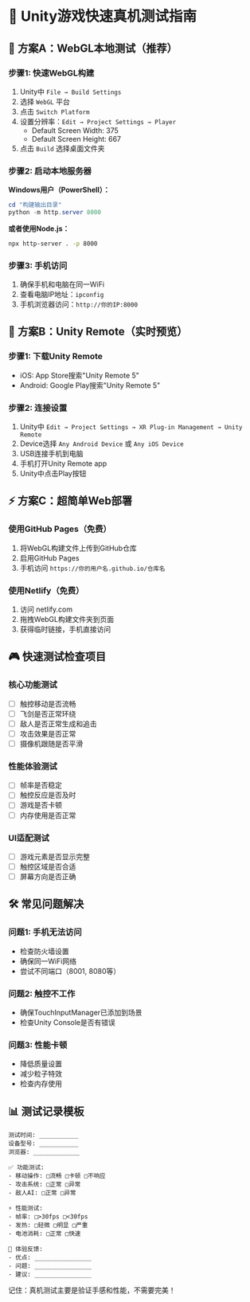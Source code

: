 # 📱 Unity游戏快速真机测试指南

## 🚀 方案A：WebGL本地测试（推荐）

### 步骤1: 快速WebGL构建
1. Unity中 `File → Build Settings`
2. 选择 `WebGL` 平台
3. 点击 `Switch Platform`
4. 设置分辨率：`Edit → Project Settings → Player`
   - Default Screen Width: 375
   - Default Screen Height: 667
5. 点击 `Build` 选择桌面文件夹

### 步骤2: 启动本地服务器
**Windows用户（PowerShell）：**
```powershell
cd "构建输出目录"
python -m http.server 8000
```

**或者使用Node.js：**
```bash
npx http-server . -p 8000
```

### 步骤3: 手机访问
1. 确保手机和电脑在同一WiFi
2. 查看电脑IP地址：`ipconfig`
3. 手机浏览器访问：`http://你的IP:8000`

## 🔧 方案B：Unity Remote（实时预览）

### 步骤1: 下载Unity Remote
- iOS: App Store搜索"Unity Remote 5"
- Android: Google Play搜索"Unity Remote 5"

### 步骤2: 连接设置
1. Unity中 `Edit → Project Settings → XR Plug-in Management → Unity Remote`
2. Device选择 `Any Android Device` 或 `Any iOS Device`
3. USB连接手机到电脑
4. 手机打开Unity Remote app
5. Unity中点击Play按钮

## ⚡ 方案C：超简单Web部署

### 使用GitHub Pages（免费）
1. 将WebGL构建文件上传到GitHub仓库
2. 启用GitHub Pages
3. 手机访问 `https://你的用户名.github.io/仓库名`

### 使用Netlify（免费）
1. 访问 netlify.com
2. 拖拽WebGL构建文件夹到页面
3. 获得临时链接，手机直接访问

## 🎮 快速测试检查项目

### 核心功能测试
- [ ] 触控移动是否流畅
- [ ] 飞剑是否正常环绕
- [ ] 敌人是否正常生成和追击
- [ ] 攻击效果是否正常
- [ ] 摄像机跟随是否平滑

### 性能体验测试
- [ ] 帧率是否稳定
- [ ] 触控反应是否及时
- [ ] 游戏是否卡顿
- [ ] 内存使用是否正常

### UI适配测试
- [ ] 游戏元素是否显示完整
- [ ] 触控区域是否合适
- [ ] 屏幕方向是否正确

## 🛠️ 常见问题解决

### 问题1: 手机无法访问
- 检查防火墙设置
- 确保同一WiFi网络
- 尝试不同端口（8001, 8080等）

### 问题2: 触控不工作
- 确保TouchInputManager已添加到场景
- 检查Unity Console是否有错误

### 问题3: 性能卡顿
- 降低质量设置
- 减少粒子特效
- 检查内存使用

## 📊 测试记录模板

```
测试时间: ___________
设备型号: ___________
浏览器: _____________

✅ 功能测试:
- 移动操作: □流畅 □卡顿 □不响应
- 攻击系统: □正常 □异常
- 敌人AI: □正常 □异常

⚡ 性能测试:
- 帧率: □>30fps □<30fps
- 发热: □轻微 □明显 □严重
- 电池消耗: □正常 □快速

💭 体验反馈:
- 优点: ________________
- 问题: ________________
- 建议: ________________
```

记住：真机测试主要是验证手感和性能，不需要完美！
